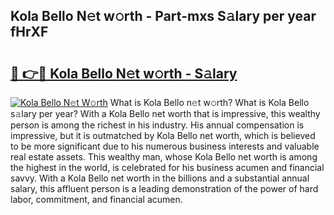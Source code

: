 ## Kola Bello N𝚎t w𝚘rth - Part-mxs S𝚊lary per year fHrXF

# <h2><a href="http://gc0ken.nevu.top/?p=Kola+Bello">🔗 👉🔴 Kola Bello N𝚎t w𝚘rth - S𝚊lary</a></h2>

[![Kola Bello N𝚎t W𝚘rth](https://i.imgur.com/Oavwk0R.jpeg)](http://gc0ken.nevu.top/?p=Kola+Bello)
What is Kola Bello n𝚎t w𝚘rth? What is Kola Bello s𝚊lary per year?
With a Kola Bello net worth that is impressive, this wealthy person is among the richest in his industry. His annual compensation is impressive, but it is outmatched by Kola Bello net worth, which is believed to be more significant due to his numerous business interests and valuable real estate assets. This wealthy man, whose Kola Bello net worth is among the highest in the world, is celebrated for his business acumen and financial savvy. With a Kola Bello net worth in the billions and a substantial annual salary, this affluent person is a leading demonstration of the power of hard labor, commitment, and financial acumen.
